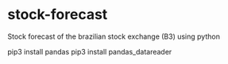 # stock-forecast
Stock forecast of the brazilian stock exchange (B3) using python

pip3 install pandas
pip3 install pandas_datareader
